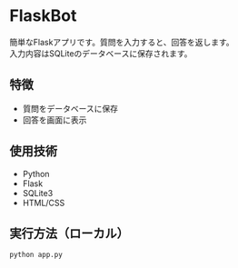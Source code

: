 # FlaskBot
簡単なFlaskアプリです。質問を入力すると、回答を返します。  
入力内容はSQLiteのデータベースに保存されます。


## 特徴
- 質問をデータベースに保存
- 回答を画面に表示

## 使用技術
- Python
- Flask
- SQLite3
- HTML/CSS

## 実行方法（ローカル）

```bash
python app.py
